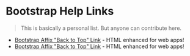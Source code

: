 # Bootstrap Help Links
> This is basically a personal list. But anyone can contribute here.

* [Bootstrap Affix &quot;Back to Top&quot; Link](http://jsfiddle.net/panman8201/mkzrm/10/) - HTML enhanced for web apps!
* [Bootstrap Affix &quot;Back to Top&quot; Link](http://jsfiddle.net/panman8201/mkzrm/10/) - HTML enhanced for web apps!
